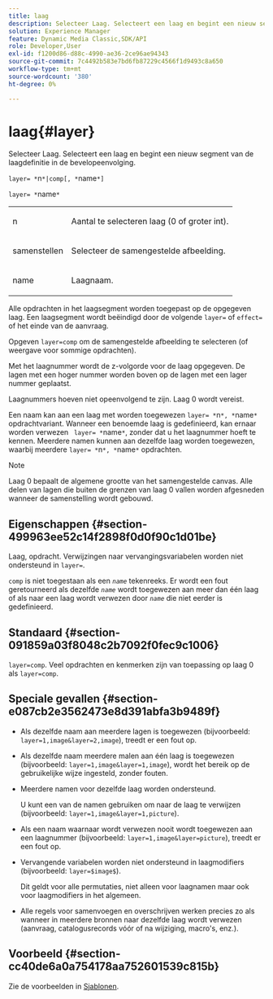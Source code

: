 ```yaml
---
title: laag
description: Selecteer Laag. Selecteert een laag en begint een nieuw segment van de laagdefinitie in de bevelopeenvolging.
solution: Experience Manager
feature: Dynamic Media Classic,SDK/API
role: Developer,User
exl-id: f1200d86-d88c-4990-ae36-2ce96ae94343
source-git-commit: 7c4492b583e7bd6fb87229c4566f1d9493c8a650
workflow-type: tm+mt
source-wordcount: '380'
ht-degree: 0%

---
```


# laag{#layer}

Selecteer Laag. Selecteert een laag en begint een nieuw segment van de laagdefinitie in de bevelopeenvolging.

`layer= *`n`*|comp[, *`name`*]`

`layer= *`name`*`

<table id="simpletable_22DE3365A6454949B0D30C6D7110476E"> 
 <tr class="strow"> 
  <td class="stentry"> <p><span class="codeph"> <span class="varname"> n</span></span> </p></td> 
  <td class="stentry"> <p>Aantal te selecteren laag (0 of groter int). </p></td> 
 </tr> 
 <tr class="strow"> 
  <td class="stentry"> <p><span class="codeph"> samenstellen</span> </p></td> 
  <td class="stentry"> <p>Selecteer de samengestelde afbeelding. </p></td> 
 </tr> 
 <tr class="strow"> 
  <td class="stentry"> <p><span class="codeph"> <span class="varname"> name</span></span> </p></td> 
  <td class="stentry"> <p>Laagnaam. </p></td> 
 </tr> 
</table>

Alle opdrachten in het laagsegment worden toegepast op de opgegeven laag. Een laagsegment wordt beëindigd door de volgende `layer=` of `effect=` of het einde van de aanvraag.

Opgeven `layer=comp` om de samengestelde afbeelding te selecteren (of weergave voor sommige opdrachten).

Met het laagnummer wordt de z-volgorde voor de laag opgegeven. De lagen met een hoger nummer worden boven op de lagen met een lager nummer geplaatst.

Laagnummers hoeven niet opeenvolgend te zijn. Laag 0 wordt vereist.

Een naam kan aan een laag met worden toegewezen `layer= *`n`*, *`name`*` opdrachtvariant. Wanneer een benoemde laag is gedefinieerd, kan ernaar worden verwezen ` layer= *`name`*`, zonder dat u het laagnummer hoeft te kennen. Meerdere namen kunnen aan dezelfde laag worden toegewezen, waarbij meerdere `layer= *`n`*, *`name`*` opdrachten.

>[!NOTE]
>
>Laag 0 bepaalt de algemene grootte van het samengestelde canvas. Alle delen van lagen die buiten de grenzen van laag 0 vallen worden afgesneden wanneer de samenstelling wordt gebouwd.

## Eigenschappen {#section-499963ee52c14f2898f0d0f90c1d01be}

Laag, opdracht. Verwijzingen naar vervangingsvariabelen worden niet ondersteund in `layer=`.

`comp` is niet toegestaan als een *`name`* tekenreeks. Er wordt een fout geretourneerd als dezelfde *`name`* wordt toegewezen aan meer dan één laag of als naar een laag wordt verwezen door *`name`* die niet eerder is gedefinieerd.

## Standaard {#section-091859a03f8048c2b7092f0fec9c1006}

`layer=comp`. Veel opdrachten en kenmerken zijn van toepassing op laag 0 als `layer=comp`.

## Speciale gevallen {#section-e087cb2e3562473e8d391abfa3b9489f}

* Als dezelfde naam aan meerdere lagen is toegewezen (bijvoorbeeld: `layer=1,image&layer=2,image`), treedt er een fout op.
* Als dezelfde naam meerdere malen aan één laag is toegewezen (bijvoorbeeld: `layer=1,image&layer=1,image`), wordt het bereik op de gebruikelijke wijze ingesteld, zonder fouten.
* Meerdere namen voor dezelfde laag worden ondersteund.

   U kunt een van de namen gebruiken om naar de laag te verwijzen (bijvoorbeeld: `layer=1,image&layer=1,picture`).
* Als een naam waarnaar wordt verwezen nooit wordt toegewezen aan een laagnummer (bijvoorbeeld: `layer=1,image&layer=picture`), treedt er een fout op.
* Vervangende variabelen worden niet ondersteund in laagmodifiers (bijvoorbeeld: `layer=$image$`).

   Dit geldt voor alle permutaties, niet alleen voor laagnamen maar ook voor laagmodifiers in het algemeen.

* Alle regels voor samenvoegen en overschrijven werken precies zo als wanneer in meerdere bronnen naar dezelfde laag wordt verwezen (aanvraag, catalogusrecords vóór of na wijziging, macro&#39;s, enz.).

## Voorbeeld {#section-cc40de6a0a754178aa752601539c815b}

Zie de voorbeelden in [Sjablonen](../../../../../is-api/http-ref/image-serving-api-ref/c-http-protocol-reference/c-templates/c-templates.md#concept-3cd2d2adae0e41b2979b9640244d4d3e).
